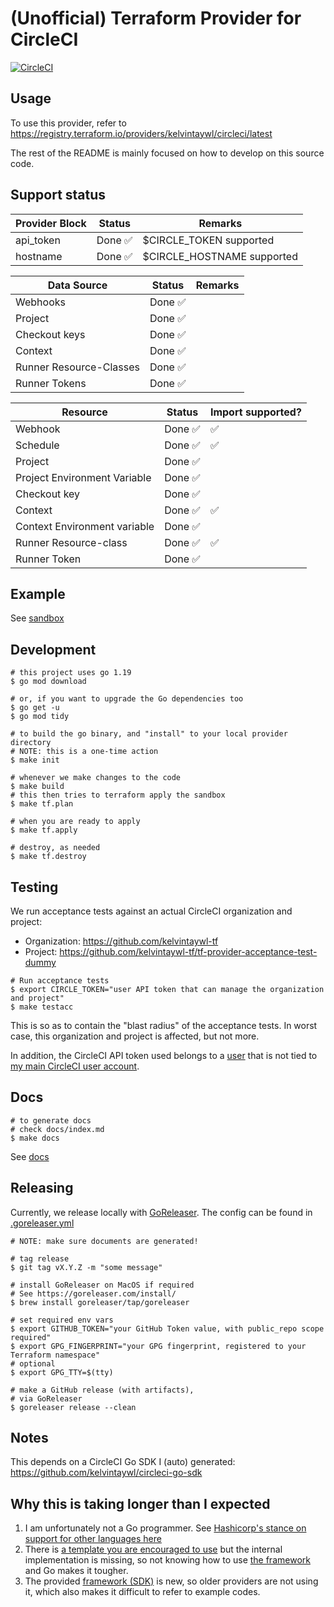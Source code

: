 # (Unofficial) Terraform Provider for CircleCI

[![CircleCI](https://dl.circleci.com/status-badge/img/gh/kelvintaywl/terraform-provider-circleci/tree/main.svg?style=shield)](https://dl.circleci.com/status-badge/redirect/gh/kelvintaywl/terraform-provider-circleci/tree/main)

## Usage

To use this provider, refer to https://registry.terraform.io/providers/kelvintaywl/circleci/latest

The rest of the README is mainly focused on how to develop on this source code.

## Support status

| Provider Block | Status | Remarks |
| --- | --- | --- |
| api_token | Done :white_check_mark: | $CIRCLE_TOKEN supported |
| hostname | Done :white_check_mark: | $CIRCLE_HOSTNAME supported |

| Data Source | Status | Remarks |
| --- | --- | --- |
| Webhooks | Done :white_check_mark: | |
| Project | Done :white_check_mark: | |
| Checkout keys | Done :white_check_mark: | |
| Context | Done :white_check_mark: | |
| Runner Resource-Classes | Done :white_check_mark: | |
| Runner Tokens | Done :white_check_mark: | |

| Resource | Status | Import supported? |
| --- | --- | --- |
| Webhook | Done :white_check_mark: | :white_check_mark: |
| Schedule | Done :white_check_mark: | :white_check_mark: |
| Project | Done :white_check_mark: | |
| Project Environment Variable | Done :white_check_mark: | |
| Checkout key | Done :white_check_mark: | |
| Context | Done :white_check_mark: | :white_check_mark: |
| Context Environment variable | Done :white_check_mark: | |
| Runner Resource-class | Done :white_check_mark: | :white_check_mark: |
| Runner Token | Done :white_check_mark: | |

## Example

See [sandbox](sandbox/main.tf)

## Development

```console
# this project uses go 1.19
$ go mod download

# or, if you want to upgrade the Go dependencies too
$ go get -u
$ go mod tidy

# to build the go binary, and "install" to your local provider directory
# NOTE: this is a one-time action
$ make init

# whenever we make changes to the code
$ make build
# this then tries to terraform apply the sandbox
$ make tf.plan

# when you are ready to apply
$ make tf.apply

# destroy, as needed
$ make tf.destroy
```

## Testing

We run acceptance tests against an actual CircleCI organization and project:

- Organization: https://github.com/kelvintaywl-tf
- Project: https://github.com/kelvintaywl-tf/tf-provider-acceptance-test-dummy

```console
# Run acceptance tests
$ export CIRCLE_TOKEN="user API token that can manage the organization and project"
$ make testacc
```

This is so as to contain the "blast radius" of the acceptance tests.
In worst case, this organization and project is affected, but not more.

In addition, the CircleCI API token used belongs to a [user](https://github.com/orgs/kelvintaywl-tf/people/ktwl41) that is not tied to [my main CircleCI user account](http://github.com/kelvintaywl).

## Docs

```console
# to generate docs
# check docs/index.md
$ make docs
```

See [docs](docs/index.md)

## Releasing

Currently, we release locally with [GoReleaser](https://goreleaser.com/install/).
The config can be found in [.goreleaser.yml](.goreleaser.yml)

```console
# NOTE: make sure documents are generated!

# tag release
$ git tag vX.Y.Z -m "some message"

# install GoReleaser on MacOS if required
# See https://goreleaser.com/install/
$ brew install goreleaser/tap/goreleaser

# set required env vars
$ export GITHUB_TOKEN="your GitHub Token value, with public_repo scope required"
$ export GPG_FINGERPRINT="your GPG fingerprint, registered to your Terraform namespace"
# optional
$ export GPG_TTY=$(tty)

# make a GitHub release (with artifacts),
# via GoReleaser
$ goreleaser release --clean
```

## Notes

This depends on a CircleCI Go SDK I (auto) generated:
https://github.com/kelvintaywl/circleci-go-sdk


## Why this is taking longer than I expected

1. I am unfortunately not a Go programmer. See [Hashicorp's stance on support for other languages here](https://developer.hashicorp.com/terraform/plugin/sdkv2/best-practices/other-languages)
2. There is [a template you are encouraged to use](https://github.com/hashicorp/terraform-provider-scaffolding-framework) but the internal implementation is missing, so not knowing how to use [the framework](https://github.com/hashicorp/terraform-plugin-framework) and Go makes it tougher.
3. The provided [framework (SDK)](https://github.com/hashicorp/terraform-plugin-framework) is new, so older providers are not using it, which also makes it difficult to refer to example codes.
